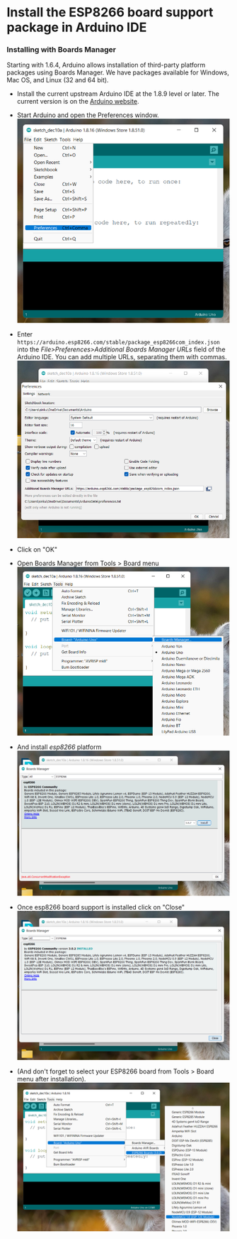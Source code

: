 # Install the ESP8266 board support package in Arduino IDE
### Installing with Boards Manager

Starting with 1.6.4, Arduino allows installation of third-party platform packages using Boards Manager. We have packages available for Windows, Mac OS, and Linux (32 and 64 bit).

- Install the current upstream Arduino IDE at the 1.8.9 level or later. The current version is on the [Arduino website](https://www.arduino.cc/en/main/software).
- Start Arduino and open the Preferences window.
![Arduino_IDE_File_Menu](https://github.com/SinkuKumar/Blynk_Firebase/raw/main/Assets/Arduino_IDE_File_Menu.png "Arduino_IDE_File_Menu")

- Enter ```https://arduino.esp8266.com/stable/package_esp8266com_index.json``` into the *File>Preferences>Additional Boards Manager URLs* field of the Arduino IDE. You can add multiple URLs, separating them with commas.
![Arduino_IDE_Preferences](https://github.com/SinkuKumar/Blynk_Firebase/raw/main/Assets/Arduino_IDE_Preferences.png "Arduino_IDE_Preferences")
- Click on "OK"
  
- Open Boards Manager from Tools > Board menu
![Arduino_IDE_Tools_Board_Menu](https://github.com/SinkuKumar/Blynk_Firebase/raw/main/Assets/Arduino_IDE_Tools_Board_Menu.png "Arduino_IDE_Tools_Board_Menu")

- And install *esp8266* platform 
![Arduino_IDE_Tools_Board_Manager](https://github.com/SinkuKumar/Blynk_Firebase/raw/main/Assets/Arduino_IDE_Tools_Board_Manager.png "Arduino_IDE_Tools_Board_Manager")

- Once esp8266 board support is installed click on "Close"
![Arduino_IDE_Tools_ESP8266_Installation_Done](https://github.com/SinkuKumar/Blynk_Firebase/raw/main/Assets/Arduino_IDE_Tools_ESP8266_Installation_Done.png "Arduino_IDE_Tools_ESP8266_Installation_Done")

- (And don't forget to select your ESP8266 board from Tools > Board menu after installation).
![Arduino_IDE_ESP8266_Board_Selection](https://github.com/SinkuKumar/Blynk_Firebase/raw/main/Assets/Arduino_IDE_ESP8266_Board_Selection.png "Arduino_IDE_ESP8266_Board_Selection")
